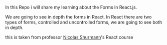 In this Repo i will share my learning about the Forms in React.js.

We are going to see in depth the forms in React. 
In React there are two types of forms, controlled and uncontrolled forms, we are going to see both in depth.

this is taken from professor <a href="https://www.nicolas-schurmann.com/">Nicolas Shurmann<a>'s React course

